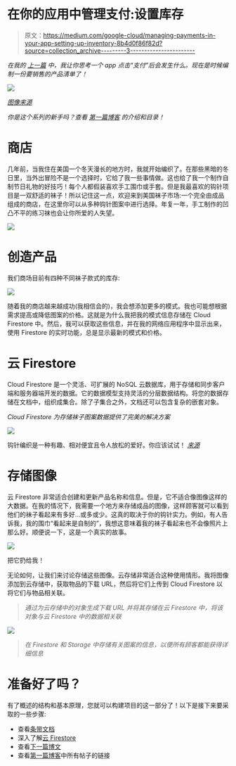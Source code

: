 # 在你的应用中管理支付:设置库存

> 原文：<https://medium.com/google-cloud/managing-payments-in-your-app-setting-up-inventory-8b4d0f86f82d?source=collection_archive---------3----------------------->

*在我的* [*上一篇*](/@ThatJenPerson/stripe001-intro-what-happens-after-you-click-pay-bd7ab4e09221) *中，我让你思考一个 app 点击“支付”后会发生什么。现在是时候编制一份要销售的产品清单了！*

![](img/ea8f2ab8e64b9c9b9331d5cbadf183fe.png)

[*图像来源*](https://unsplash.com/photos/-BvBZKXwQo8)

*你是这个系列的新手吗？查看* [*第一篇博客*](https://bit.ly/33qptv1) *的介绍和目录！*

# 商店

几年前，当我住在美国一个冬天漫长的地方时，我就开始编织了。在那些黑暗的冬日里，当外出冒险不是一个选择时，它给了我一些事情做。这也给了我一个制作自制节日礼物的好技巧！每个人都假装喜欢手工围巾或手套。但是我最喜欢的钩针项目是一双舒适的袜子！所以记住这一点，欢迎来到美国袜子市场:一个完全由成品组成的商店，在这里你可以从多种钩针图案中进行选择。年复一年，手工制作的凹凸不平的练习袜也会让你所爱的人失望。

![](img/f7164bdb6122b394415532e8c71223b6.png)

# 创造产品

我们商场目前有四种不同袜子款式的库存:

![](img/29b83b226058b37d62deccc74fd451dd.png)

随着我的商店越来越成功(我相信会的)，我会想添加更多的模式。我也可能想根据需求提高或降低图案的价格。这就是为什么我把我的模式信息存储在 Cloud Firestore 中。然后，我可以获取这些信息，并在我的网络应用程序中显示出来，使用 Firestore 的实时功能，总是显示最新的模式和价格。

# 云 Firestore

Cloud Firestore 是一个灵活、可扩展的 NoSQL 云数据库，用于存储和同步客户端和服务器端开发的数据。它的数据模型支持灵活的分层数据结构。将您的数据存储在文档中，组织成集合。除了子集合之外，文档还可以包含复杂的嵌套对象。

*Cloud Firestore 为存储袜子图案数据提供了完美的解决方案*

![](img/c4d6ec8694c1fc3d0cc9f726b95320d2.png)

钩针编织是一种有趣、相对便宜且令人放松的爱好。你应该试试！ [*来源*](https://unsplash.com/photos/uka6tfxFL0s)

# 存储图像

云 Firestore 非常适合创建和更新产品名称和信息。但是，它不适合像图像这样的大数据。在我的情况下，我需要一个地方来存储成品的图像，这样顾客就可以看到他们的袜子看起来有多好…或多或少。这真的取决于你的钩针实力。例如，有人告诉我，我的围巾“看起来是自制的”，我想这意味着我的袜子看起来也不会像照片上那么好。顺便说一下，这是一个真实的故事。

![](img/71c01736a0a54ffd88572ce6fdb5e9e7.png)

把它扔给我！

无论如何，让我们来讨论存储这些图像。云存储非常适合这种使用情形。我将图像添加到云存储中，获取物品的下载 URL，然后将它们上传到 Cloud Firestore 以将它们与物品相关联。

> *通过为云存储中的对象生成下载 URL 并将其存储在云 Firestore 中，将该对象与云 Firestore 中的数据相关联*

![](img/83ee2af3bdbddd48f2430a07d0a0b70f.png)

> *在 Firestore 和 Storage 中存储有关图案的信息，以便所有顾客都能获得详细信息*

# 准备好了吗？

有了概述的结构和基本原理，您就可以构建项目的这一部分了！以下是接下来要采取的一些步骤:

*   查看[条带文档](https://bit.ly/3fpxpih)
*   深入了解[云 Firestore](https://bit.ly/2XrtL17)
*   查看[下一篇博文](https://bit.ly/3i7HceJ)
*   查看[第一篇博客](https://bit.ly/33qptv1)中所有帖子的链接